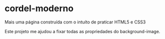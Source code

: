# cordel-moderno
Mais uma página construída com o intuíto de praticar HTML5 e CSS3

Este projeto me ajudou a fixar todas as propriedades do background-image.

